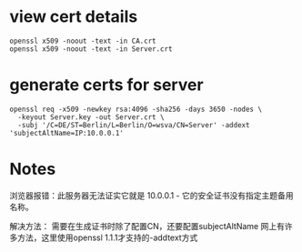 # view cert details
`````
openssl x509 -noout -text -in CA.crt
openssl x509 -noout -text -in Server.crt
`````

# generate certs for server
`````
openssl req -x509 -newkey rsa:4096 -sha256 -days 3650 -nodes \
  -keyout Server.key -out Server.crt \
  -subj '/C=DE/ST=Berlin/L=Berlin/O=wsva/CN=Server' -addext 'subjectAltName=IP:10.0.0.1'
`````

# Notes
浏览器报错：此服务器无法证实它就是 10.0.0.1 - 它的安全证书没有指定主题备用名称。

解决方法：
需要在生成证书时除了配置CN，还要配置subjectAltName
网上有许多方法，这里使用openssl 1.1.1才支持的-addtext方式